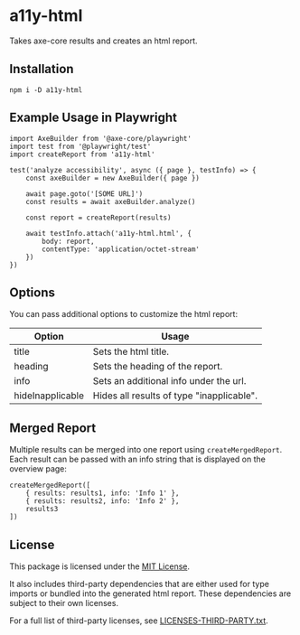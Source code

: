 # a11y-html

Takes axe-core results and creates an html report.

## Installation

```
npm i -D a11y-html
```

## Example Usage in Playwright

```
import AxeBuilder from '@axe-core/playwright'
import test from '@playwright/test'
import createReport from 'a11y-html'

test('analyze accessibility', async ({ page }, testInfo) => {
    const axeBuilder = new AxeBuilder({ page })

    await page.goto('[SOME URL]')
    const results = await axeBuilder.analyze()

    const report = createReport(results)

    await testInfo.attach('a11y-html.html', {
        body: report,
        contentType: 'application/octet-stream'
    })
})
```

## Options

You can pass additional options to customize the html report:

| Option           | Usage                                     |
| ---------------- | ----------------------------------------- |
| title            | Sets the html title.                      |
| heading          | Sets the heading of the report.           |
| info             | Sets an additional info under the url.    |
| hideInapplicable | Hides all results of type "inapplicable". |

## Merged Report

Multiple results can be merged into one report using `createMergedReport`. Each result can be passed with an info string that is displayed on the overview page:

```
createMergedReport([
    { results: results1, info: 'Info 1' },
    { results: results2, info: 'Info 2' },
    results3
])
```

## License

This package is licensed under the [MIT License](./LICENSE).

It also includes third-party dependencies that are either used for type imports or bundled into the generated html report. These dependencies are subject to their own licenses.

For a full list of third-party licenses, see [LICENSES-THIRD-PARTY.txt](./LICENSES-THIRD-PARTY.txt).
